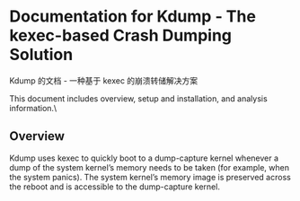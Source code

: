 # Documentation for Kdump - The kexec-based Crash Dumping Solution
Kdump 的文档 - 一种基于 kexec 的崩溃转储解决方案

This document includes overview, setup and installation, and analysis information.\


## Overview

Kdump uses kexec to quickly boot to a dump-capture kernel whenever a dump of the system kernel’s memory needs to be taken (for example, when the system panics). The system kernel’s memory image is preserved across the reboot and is accessible to the dump-capture kernel.
